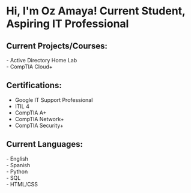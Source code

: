 <h1>Hi, I'm Oz Amaya! Current Student, Aspiring IT Professional </h1>

<h2> Current Projects/Courses: </h2>
- Active Directory Home Lab <br>
- CompTIA Cloud+ <br>

<h2> Certifications: </h2>

- Google IT Support Professional <br>
- ITIL 4 <br>
- CompTIA A+ <br>
- CompTIA Network+ <br>
- CompTIA Security+ <br>

<h2> Current Languages:</h2>
- English <br>
- Spanish <br>
- Python <br>
- SQL <br>
- HTML/CSS <br>

